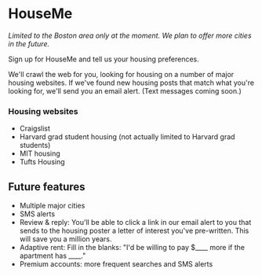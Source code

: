 HouseMe
=======

*Limited to the Boston area only at the moment. We plan to offer more cities in the future.*

Sign up for HouseMe and tell us your housing preferences.  

We'll crawl the web for you, looking for housing on a number of major housing websites. If we've found new housing posts that match what you're looking for, we'll send you an email alert. (Text messages coming soon.)

### Housing websites
+ Craigslist
+ Harvard grad student housing (not actually limited to Harvard grad students)
+ MIT housing
+ Tufts Housing

Future features
---------------
+ Multiple major cities
+ SMS alerts
+ Review & reply: You'll be able to click a link in our email alert to you that sends to the housing poster a letter of interest you've pre-written. This will save you a million years.
+ Adaptive rent: Fill in the blanks: "I'd be willing to pay $____ more if the apartment has ____."
+ Premium accounts: more frequent searches and SMS alerts